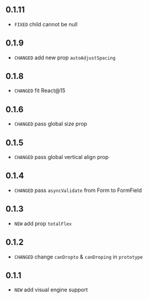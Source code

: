 ## 0.1.11

* `FIXED` child cannot be null

## 0.1.9

* `CHANGED` add new prop `autoAdjustSpacing`

## 0.1.8

* `CHANGED` fit React@15

## 0.1.6

* `CHANGED` pass global size prop

## 0.1.5

* `CHANGED` pass global vertical align prop

## 0.1.4

* `CHANGED` pass `asyncValidate` from Form to FormField

## 0.1.3

* `NEW` add prop `totalFlex`

## 0.1.2

* `CHANGED` change `canDropto` & `canDroping` in `prototype`

## 0.1.1

* `NEW` add visual engine support